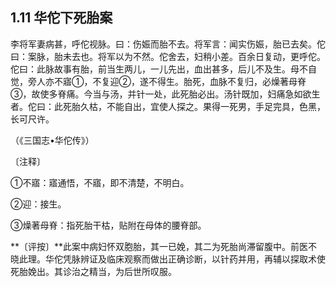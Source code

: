 ## 1.11 华佗下死胎案

李将军妻病甚，呼佗视脉。曰：伤娠而胎不去。将军言：闻实伤娠，胎已去矣。佗曰：案脉，胎未去也。将军以为不然。佗舍去，妇稍小差。百余日复动，更呼佗。佗曰：此脉故事有胎，前当生两儿，一儿先出，血出甚多，后儿不及生。母不自觉，旁人亦不寤①，不复迎②，遂不得生。胎死，血脉不复归，必燥著母脊③，故使多脊痛。今当与汤，并针一处，此死胎必出。汤针既加，妇痛急如欲生者。佗曰：此死胎久枯，不能自出，宜使人探之。果得一死男，手足完具，色黑，长可尺许。

（《三国志•华佗传》）

〔注释〕

①不寤：寤通悟，不寤，即不清楚，不明白。

②迎：接生。

③燥著母脊：指死胎干枯，贴附在母体的腰脊部。

**〔评按〕**此案中病妇怀双胞胎，其一已娩，其二为死胎尚滞留腹中。前医不晓此理。华佗凭脉辨证及临床观察而做出正确诊断，以针药并用，再辅以探取术使死胎娩出。其诊治之精当，为后世所叹服。
